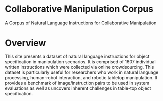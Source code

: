 # Collaborative Manipulation Corpus
A Corpus of Natural Language Instructions for Collaborative Manipulation

# Overview 
This site presents a dataset of natural language instructions for object specification in manipulation scenarios. It is comprised of 1607 individual written instructions which were collected via online crowdsourcing. This dataset is particularly useful for researchers who work in natural language processing, human-robot interaction, and robotic tabletop manipulation. It provides a benchmark of image/instruction pairs to be used in system evaluations as well as uncovers inherent challenges in table-top object specification. 

